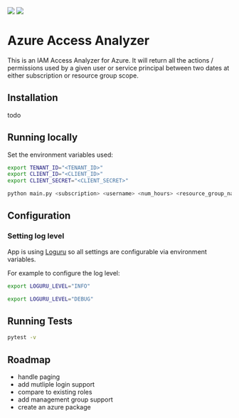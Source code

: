 ![](https://img.shields.io/github/license/spectrum048k/AzureAccessAnalyzer)
![](https://img.shields.io/github/repo-size/spectrum048k/AzureAccessAnalyzer)

# Azure Access Analyzer

This is an IAM Access Analyzer for Azure. It will return all the actions / permissions used by a given user or service principal between two dates at either subscription or resource group scope.

## Installation

todo

## Running locally

Set the environment variables used:

```sh
export TENANT_ID="<TENANT_ID>"
export CLIENT_ID="<CLIENT_ID>"
export CLIENT_SECRET="<CLIENT_SECRET>"
```

```sh
python main.py <subscription> <username> <num_hours> <resource_group_name>
```

## Configuration

### Setting log level

App is using [Loguru](https://loguru.readthedocs.io/en/stable/index.html) so all settings are configurable via environment variables.

For example to configure the log level:

```sh
export LOGURU_LEVEL="INFO"
```

```sh
export LOGURU_LEVEL="DEBUG"
```

## Running Tests

```sh
pytest -v
```

## Roadmap

- handle paging
- add mutliple login support
- compare to existing roles
- add management group support
- create an azure package